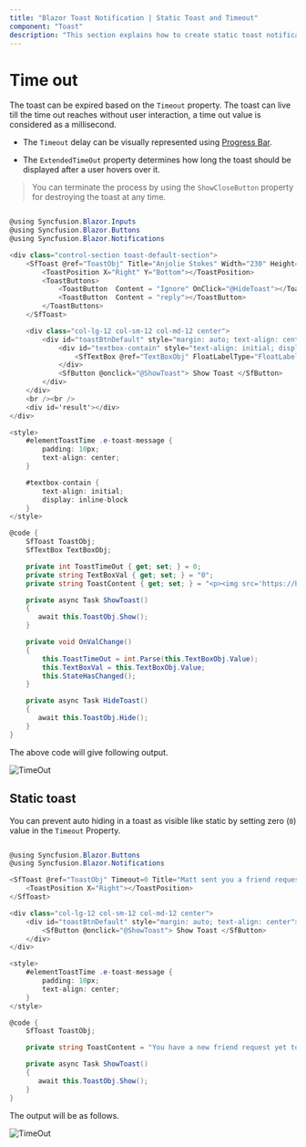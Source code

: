 ```yaml
---
title: "Blazor Toast Notification | Static Toast and Timeout"
component: "Toast"
description: "This section explains how to create static toast notification and how to use the timeout functionalities using Blazor Toast component."
---
```


# Time out

The toast can be expired based on the `Timeout` property. The toast can live till the time out reaches without user interaction, a time out value is considered as a millisecond.

* The `Timeout` delay can be visually represented using [Progress Bar](./config/#progress-bar).

* The `ExtendedTimeOut` property determines how long the toast should be displayed after a user hovers over it.

> You can terminate the process by using the `ShowCloseButton` property for destroying the toast at any time.

```csharp

@using Syncfusion.Blazor.Inputs
@using Syncfusion.Blazor.Buttons
@using Syncfusion.Blazor.Notifications

<div class="control-section toast-default-section">
    <SfToast @ref="ToastObj" Title="Anjolie Stokes" Width="230" Height="250" Content="@ToastContent" Timeout="@ToastTimeOut">
        <ToastPosition X="Right" Y="Bottom"></ToastPosition>
        <ToastButtons>
            <ToastButton  Content = "Ignore" OnClick="@HideToast"></ToastButton>
            <ToastButton  Content = "reply"></ToastButton>
        </ToastButtons>
    </SfToast>

    <div class="col-lg-12 col-sm-12 col-md-12 center">
        <div id="toastBtnDefault" style="margin: auto; text-align: center">
            <div id="textbox-contain" style="text-align: initial; display: inline-block;">
                <SfTextBox @ref="TextBoxObj" FloatLabelType="FloatLabelType.Auto" Placeholder="Enter timeOut" Value="@TextBoxVal" ValueChange="@OnValChange"></SfTextBox>
            </div>
            <SfButton @onclick="@ShowToast"> Show Toast </SfButton>
        </div>
    </div>
    <br /><br />
    <div id='result'></div>
</div>

<style>
    #elementToastTime .e-toast-message {
        padding: 10px;
        text-align: center;
    }

    #textbox-contain {
        text-align: initial;
        display: inline-block
    }
</style>

@code {
    SfToast ToastObj;
    SfTextBox TextBoxObj;

    private int ToastTimeOut { get; set; } = 0;
    private string TextBoxVal { get; set; } = "0";
    private string ToastContent { get; set; } = "<p><img src='https://blazor.syncfusion.com/demos/images/toast/laura.png'></p>";

    private async Task ShowToast()
    {
       await this.ToastObj.Show();
    }

    private void OnValChange()
    {
        this.ToastTimeOut = int.Parse(this.TextBoxObj.Value);
        this.TextBoxVal = this.TextBoxObj.Value;
        this.StateHasChanged();
    }

    private async Task HideToast()
    {
       await this.ToastObj.Hide();
    }
}

```

The above code will give following output.

![TimeOut](./images/timeout.png)

## Static toast

You can prevent auto hiding in a toast as visible like static by setting zero (`0`) value in the `Timeout` Property.

```csharp

@using Syncfusion.Blazor.Buttons
@using Syncfusion.Blazor.Notifications

<SfToast @ref="ToastObj" Timeout=0 Title="Matt sent you a friend request" Content="@ToastContent">
    <ToastPosition X="Right"></ToastPosition>
</SfToast>

<div class="col-lg-12 col-sm-12 col-md-12 center">
    <div id="toastBtnDefault" style="margin: auto; text-align: center">
        <SfButton @onclick="@ShowToast"> Show Toast </SfButton>
    </div>
</div>

<style>
    #elementToastTime .e-toast-message {
        padding: 10px;
        text-align: center;
    }
</style>

@code {
    SfToast ToastObj;

    private string ToastContent = "You have a new friend request yet to accept";

    private async Task ShowToast()
    {
       await this.ToastObj.Show();
    }
}

```

The output will be as follows.

![TimeOut](./images/timeout-static.png)